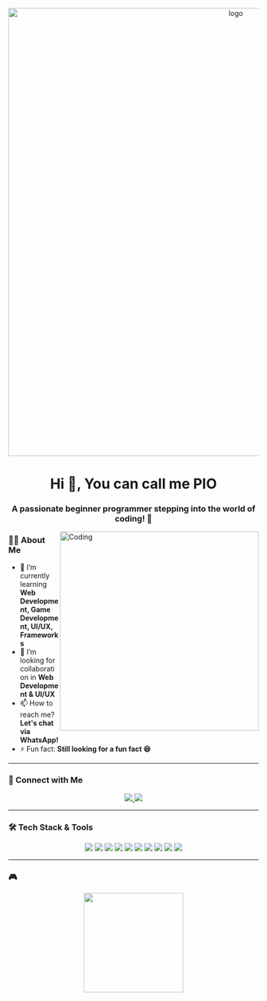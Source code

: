<!-- Banner GIF -->
<p align="center">
  <img width="900px" src="https://media2.giphy.com/media/v1.Y2lkPTc5MGI3NjExMnlweTJxd3JyY2dwNnlzNnExZWhqdXBjczg1MDZkZXEzMHlycHVwMyZlcD12MV9pbnRlcm5hbF9naWZfYnlfaWQmY3Q9Zw/tyttpH9pI19c4OZ4WUo/giphy.gif" alt="logo">
</p>

<h1 align="center">Hi 👋, You can call me PIO</h1>
<h3 align="center">A passionate beginner programmer stepping into the world of coding! 🚀</h3>

<!-- Animasi GIF -->
<img align="right" alt="Coding" width="400" src="https://user-images.githubusercontent.com/74038190/219923809-b86dc415-a0c2-4a38-bc88-ad6cf06395a8.gif">

### 👨‍💻 About Me  
- 🌱 I’m currently learning **Web Development, Game Development, UI/UX, Frameworks**  
- 🤝 I’m looking for collaboration in **Web Development & UI/UX**  
- 📫 How to reach me? **Let's chat via WhatsApp!**  
- ⚡ Fun fact: **Still looking for a fun fact 😆**  

---

### 🚀 Connect with Me  
<p align="center">
  <a href="https://instagram.com/reis_pio" target="blank">
    <img src="https://img.shields.io/badge/Instagram-%23E4405F.svg?style=for-the-badge&logo=instagram&logoColor=white">
  </a>
  <a href="https://discord.gg/rio02135" target="blank">
    <img src="https://img.shields.io/badge/Discord-%237289DA.svg?style=for-the-badge&logo=discord&logoColor=white">
  </a>
</p>

---

### 🛠️ Tech Stack & Tools  
<p align="center">
  <img src="https://img.shields.io/badge/Bootstrap-%23563D7C.svg?style=for-the-badge&logo=bootstrap&logoColor=white">
  <img src="https://img.shields.io/badge/C-%2300599C.svg?style=for-the-badge&logo=c&logoColor=white">
  <img src="https://img.shields.io/badge/C++-%2300599C.svg?style=for-the-badge&logo=c%2B%2B&logoColor=white">
  <img src="https://img.shields.io/badge/Docker-%230db7ed.svg?style=for-the-badge&logo=docker&logoColor=white">
  <img src="https://img.shields.io/badge/Linux-%23FCC624.svg?style=for-the-badge&logo=linux&logoColor=black">
  <img src="https://img.shields.io/badge/MySQL-%2300f.svg?style=for-the-badge&logo=mysql&logoColor=white">
  <img src="https://img.shields.io/badge/PHP-%23777BB4.svg?style=for-the-badge&logo=php&logoColor=white">
  <img src="https://img.shields.io/badge/Python-%233776AB.svg?style=for-the-badge&logo=python&logoColor=white">
  <img src="https://img.shields.io/badge/Kotlin-%230095D5.svg?style=for-the-badge&logo=kotlin&logoColor=white">
  <img src="https://img.shields.io/badge/Unity-%23000000.svg?style=for-the-badge&logo=unity&logoColor=white">
</p>

---

### 🎮
<p align="center">
  <img width="200px" src="https://media1.giphy.com/media/v1.Y2lkPTc5MGI3NjExaWNsOWo3N3RpbHJ0cTl3cjE1NHg2ajhsbjlvamcwb29veTlwOXJ4aSZlcD12MV9pbnRlcm5hbF9naWZfYnlfaWQmY3Q9Zw/11lxCeKo6cHkJy/giphy.gif">
</p>
